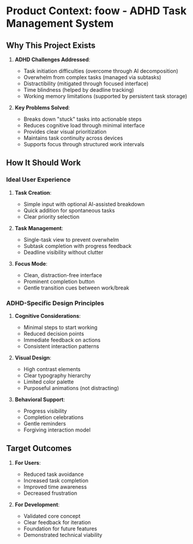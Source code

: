 # Product Context: foow - ADHD Task Management System

## Why This Project Exists
1. **ADHD Challenges Addressed**:
   - Task initiation difficulties (overcome through AI decomposition)
   - Overwhelm from complex tasks (managed via subtasks)
   - Distractibility (mitigated through focused interface)
   - Time blindness (helped by deadline tracking)
   - Working memory limitations (supported by persistent task storage)

2. **Key Problems Solved**:
   - Breaks down "stuck" tasks into actionable steps
   - Reduces cognitive load through minimal interface
   - Provides clear visual prioritization
   - Maintains task continuity across devices
   - Supports focus through structured work intervals

## How It Should Work
### Ideal User Experience
1. **Task Creation**:
   - Simple input with optional AI-assisted breakdown
   - Quick addition for spontaneous tasks
   - Clear priority selection

2. **Task Management**:
   - Single-task view to prevent overwhelm
   - Subtask completion with progress feedback
   - Deadline visibility without clutter

3. **Focus Mode**:
   - Clean, distraction-free interface
   - Prominent completion button
   - Gentle transition cues between work/break

### ADHD-Specific Design Principles
1. **Cognitive Considerations**:
   - Minimal steps to start working
   - Reduced decision points
   - Immediate feedback on actions
   - Consistent interaction patterns

2. **Visual Design**:
   - High contrast elements
   - Clear typography hierarchy
   - Limited color palette
   - Purposeful animations (not distracting)

3. **Behavioral Support**:
   - Progress visibility
   - Completion celebrations
   - Gentle reminders
   - Forgiving interaction model

## Target Outcomes
1. **For Users**:
   - Reduced task avoidance
   - Increased task completion
   - Improved time awareness
   - Decreased frustration

2. **For Development**:
   - Validated core concept
   - Clear feedback for iteration
   - Foundation for future features
   - Demonstrated technical viability
